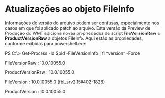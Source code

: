 # Atualizações ao objeto FileInfo
Informações de versão do arquivo podem ser confusas, especialmente nos casos em que foi aplicado patch ao arquivo. Esta versão da Preview de Produção do WMF adiciona novas propriedades de script **FileVersionRaw** e **ProductVersionRaw** a objetos FileInfo. Aqui estão as propriedades, conforme exibidas para powershell.exe:

PS C:\\&gt; Get-Process -Id $pid -FileVersionInfo | fl \*version\* -Force

FileVersionRaw : 10.0.10055.0

ProductVersionRaw : 10.0.10055.0

FileVersion : 10.0.10055.0 (fbl\_srv2.150402-1826)

ProductVersion : 10.0.10055.0
<!--HONumber=Mar16_HO2-->
